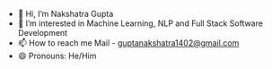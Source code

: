 - 👋 Hi, I’m Nakshatra Gupta
- 👀 I’m interested in Machine Learning, NLP and Full Stack Software Development
- 📫 How to reach me Mail - guptanakshatra1402@gmail.com
- 😄 Pronouns: He/Him


<!---
Nakshatra-Gupta1402/Nakshatra-Gupta1402 is a ✨ special ✨ repository because its `README.md` (this file) appears on your GitHub profile.
You can click the Preview link to take a look at your changes.
--->
